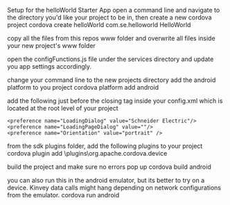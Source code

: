 Setup for the helloWorld Starter App
open a command line and navigate to the directory you'd like your project to be in, then create a new cordova project
    cordova create helloWorld com.se.helloworld HelloWorld

copy all the files from this repos www folder and overwrite all files inside your new project's www folder

open the configFunctions.js file under the services directory and update you app settings accordingly.

change your command line to the new projects directory add the android platform to you project
    cordova platform add android

add the following just before the closing </widget> tag inside your config.xml which is located at the root level of your project

    <preference name="LoadingDialog" value="Schneider Electric"/>
    <preference name="LoadingPageDialog" value=""/>
    <preference name="Orientation" value="portrait" />


from the sdk plugins folder, add the following plugins to your project
    cordova plugin add <yourpath to primer project>\plugins\org.apache.cordova.device

build the project and make sure no errors pop up
    cordova build android

you can also run this in the android emulator, but its better to try on a device.
Kinvey data calls might hang depending on network configurations from the emulator.
    cordova run android

